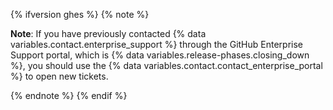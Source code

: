 {% ifversion ghes %}
{% note %}

**Note**: If you have previously contacted {% data variables.contact.enterprise_support %} through the GitHub Enterprise Support portal, which is {% data variables.release-phases.closing_down %}, you should use the {% data variables.contact.contact_enterprise_portal %} to open new tickets.

{% endnote %}
{% endif %}
